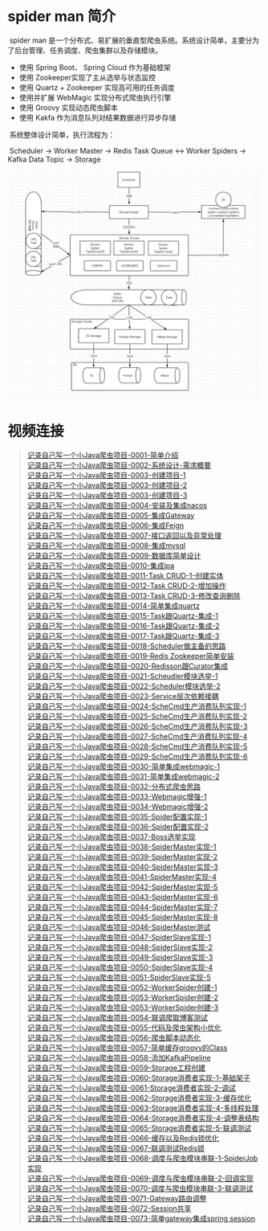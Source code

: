 # spider man 简介

​		spider man 是一个分布式、易扩展的垂直型爬虫系统。系统设计简单，主要分为了后台管理、任务调度、爬虫集群以及存储模块。

* 使用 Spring Boot、 Spring Cloud 作为基础框架
* 使用 Zookeeper实现了主从选举与状态监控
* 使用 Quartz + Zookeeper 实现高可用的任务调度
* 使用并扩展 WebMagic 实现分布式爬虫执行引擎
* 使用 Groovy 实现动态爬虫脚本
* 使用 Kakfa 作为消息队列对结果数据进行异步存储



​		系统整体设计简单，执行流程为：

​		Scheduler -> Worker Master -> Redis Task Queue <-> Worker Spiders ->  Kafka Data Topic -> Storage



![爬虫设计图](https://raw.githubusercontent.com/XzhiF/spider-man/master/Document/spider.png)



# 视频连接

> [记录自己写一个小Java爬虫项目-0001-简单介绍](https://www.bilibili.com/video/BV1wv411z7HX/) <br/>
> [记录自己写一个小Java爬虫项目-0002-系统设计-需求概要](https://www.bilibili.com/video/BV1rK411n7CB/) <br/>
> [记录自己写一个小Java爬虫项目-0003-创建项目-1](https://www.bilibili.com/video/BV1b5411Y7XM/) <br/>
> [记录自己写一个小Java爬虫项目-0003-创建项目-2](https://www.bilibili.com/video/BV1et4y197Sq/) <br/>
> [记录自己写一个小Java爬虫项目-0003-创建项目-3](https://www.bilibili.com/video/BV1x54y1z7ZH/) <br/>
> [记录自己写一个小Java爬虫项目-0004-安装及集成nacos](https://www.bilibili.com/video/BV1qD4y1Q71X/) <br/>
> [记录自己写一个小Java爬虫项目-0005-集成Gateway](https://www.bilibili.com/video/BV1Za4y1Y7d2/) <br>
> [记录自己写一个小Java爬虫项目-0006-集成Feign](https://www.bilibili.com/video/BV1kz411e7ws/) <br/>
> [记录自己写一个小Java爬虫项目-0007-接口返回以及异常处理](https://www.bilibili.com/video/BV1nV41167Yr/) <br/>
> [记录自己写一个小Java爬虫项目-0008-集成mysql](https://www.bilibili.com/video/BV1NK411H7r7/) <br/>
> [记录自己写一个小Java爬虫项目-0009-数据库简单设计](https://www.bilibili.com/video/BV1JV41167uw/) <br/>
> [记录自己写一个小Java爬虫项目-0010-集成jpa](https://www.bilibili.com/video/BV1sD4y1Q7xd/) <br/>
> [记录自己写一个小Java爬虫项目-0011-Task CRUD-1-创建实体](https://www.bilibili.com/video/BV1kp4y1U7uL/) <br/>
> [记录自己写一个小Java爬虫项目-0012-Task CRUD-2-增加操作](https://www.bilibili.com/video/BV1rk4y1q7Vi/) <br/>
> [记录自己写一个小Java爬虫项目-0013-Task CRUD-3-修改查询删除](https://www.bilibili.com/video/BV1NC4y1h7Gu/) <br/>
> [记录自己写一个小Java爬虫项目-0014-简单集成quartz](https://www.bilibili.com/video/BV1ih411o77r/) <br/>
> [记录自己写一个小Java爬虫项目-0015-Task跟Quartz-集成-1](https://www.bilibili.com/video/BV1wa4y1a7D3/) <br/>
> [记录自己写一个小Java爬虫项目-0016-Task跟Quartz-集成-2](https://www.bilibili.com/video/BV1tZ4y1u7Sf/) <br/>
> [记录自己写一个小Java爬虫项目-0017-Task跟Quartz-集成-3](https://www.bilibili.com/video/BV1Gk4y1B7JS/) <br/>
> [记录自己写一个小Java爬虫项目-0018-Scheduler做主备的思路](https://www.bilibili.com/video/BV1wa4y1a7Nb/) <br/>
> [记录自己写一个小Java爬虫项目-0019-Redis Zookeeper简单安装](https://www.bilibili.com/video/BV1Cg4y1v7XK/) <br/>
> [记录自己写一个小Java爬虫项目-0020-Redisson跟Curator集成](https://www.bilibili.com/video/BV1Q5411Y7y7/) <br/>
> [记录自己写一个小Java爬虫项目-0021-Scheudler模块选举-1](https://www.bilibili.com/video/BV1Ep4y1S7Wp/) <br/>
> [记录自己写一个小Java爬虫项目-0022-Scheduler模块选举-2](https://www.bilibili.com/video/BV18z4y1D7WZ/) <br/>
> [记录自己写一个小Java爬虫项目-0023-Service层次依赖接耦](https://www.bilibili.com/video/BV11t4y1Q7P4/) <br/>
> [记录自己写一个小Java爬虫项目-0024-ScheCmd生产消费队列实现-1](https://www.bilibili.com/video/BV1YC4y1h7Mo/) <br/>
> [记录自己写一个小Java爬虫项目-0025-ScheCmd生产消费队列实现-2](https://www.bilibili.com/video/BV1dt4y1Q7fk/) <br/>
> [记录自己写一个小Java爬虫项目-0026-ScheCmd生产消费队列实现-3](https://www.bilibili.com/video/BV1fa4y1h7XU/) <br/>
> [记录自己写一个小Java爬虫项目-0027-ScheCmd生产消费队列实现-4](https://www.bilibili.com/video/BV1jz4y1D7zA/) <br/>
> [记录自己写一个小Java爬虫项目-0028-ScheCmd生产消费队列实现-5](https://www.bilibili.com/video/BV1Gz4y1D7hn/) <br/>
> [记录自己写一个小Java爬虫项目-0029-ScheCmd生产消费队列实现-6](https://www.bilibili.com/video/BV1di4y1g7eZ/) <br/>
> [记录自己写一个小Java爬虫项目-0030-简单集成webmagic-1](https://www.bilibili.com/video/BV1Mk4y1B7pR/) <br/>
> [记录自己写一个小Java爬虫项目-0031-简单集成webmagic-2](https://www.bilibili.com/video/BV17z4y1D7Do/) <br/>
> [记录自己写一个小Java爬虫项目-0032-分布式爬虫思路](https://www.bilibili.com/video/BV18D4y1S7za/) <br/>
> [记录自己写一个小Java爬虫项目-0033-Webmagic增强-1](https://www.bilibili.com/video/BV1ap4y1S7eA/) <br/>
> [记录自己写一个小Java爬虫项目-0034-Webmagic增强-2](https://www.bilibili.com/video/BV11A411e7xh/) <br/>
> [记录自己写一个小Java爬虫项目-0035-Spider配置实现-1](https://www.bilibili.com/video/BV1Wz411v7ZE/) <br/>
> [记录自己写一个小Java爬虫项目-0036-Spider配置实现-2](https://www.bilibili.com/video/BV1C5411Y7qt/) <br/>
> [记录自己写一个小Java爬虫项目-0037-Boss选举实现](https://www.bilibili.com/video/BV1CA411e7Dn/) <br/>
> [记录自己写一个小Java爬虫项目-0038-SpiderMaster实现-1](https://www.bilibili.com/video/BV1ni4y1376L/) <br/>
> [记录自己写一个小Java爬虫项目-0039-SpiderMaster实现-2](https://www.bilibili.com/video/BV1d54y1q7nm/) <br/>
> [记录自己写一个小Java爬虫项目-0040-SpiderMaster实现-3](https://www.bilibili.com/video/BV1SZ4y1u7hb/) <br/>
> [记录自己写一个小Java爬虫项目-0041-SpiderMaster实现-4](https://www.bilibili.com/video/BV16K4y1e7E4/) <br/>
> [记录自己写一个小Java爬虫项目-0042-SpiderMaster实现-5](https://www.bilibili.com/video/BV1va4y1a7zX/) <br/>
> [记录自己写一个小Java爬虫项目-0043-SpiderMaster实现-6](https://www.bilibili.com/video/BV1fh411o7FS/) <br/>
> [记录自己写一个小Java爬虫项目-0044-SpiderMaster实现-7](https://www.bilibili.com/video/BV17C4y1b7eG/) <br/>
> [记录自己写一个小Java爬虫项目-0045-SpiderMaster实现-8](https://www.bilibili.com/video/BV1Jv411q7Hk/) <br/>
> [记录自己写一个小Java爬虫项目-0046-SpiderMaster测试](https://www.bilibili.com/video/BV1M54y1S7dS/) <br/>
> [记录自己写一个小Java爬虫项目-0047-SpiderSlave实现-1](https://www.bilibili.com/video/BV1AD4y1D7kM/) <br/>
> [记录自己写一个小Java爬虫项目-0048-SpiderSlave实现-2](https://www.bilibili.com/video/BV16f4y1R7X9/) <br/>
> [记录自己写一个小Java爬虫项目-0049-SpiderSlave实现-3](https://www.bilibili.com/video/BV15v411q7q2/) <br/>
> [记录自己写一个小Java爬虫项目-0050-SpiderSlave实现-4](https://www.bilibili.com/video/BV1C54y1q7Mz/) <br/>
> [记录自己写一个小Java爬虫项目-0051-SpiderSlave实现-5](https://www.bilibili.com/video/BV1ki4y137XY/) <br/>
> [记录自己写一个小Java爬虫项目-0052-WorkerSpider创建-1](https://www.bilibili.com/video/BV1j54y1S7RX/) <br/>
> [记录自己写一个小Java爬虫项目-0053-WorkerSpider创建-2](https://www.bilibili.com/video/BV1qZ4y1T7Cy/) <br/>
> [记录自己写一个小Java爬虫项目-0053-WorkerSpider创建-3](https://www.bilibili.com/video/BV15i4y137AN/) <br/>
> [记录自己写一个小Java爬虫项目-0054-联调爬取博客测试](https://www.bilibili.com/video/BV1kZ4y1u7bg/) <br/>
> [记录自己写一个小Java爬虫项目-0055-代码及爬虫架构小优化](https://www.bilibili.com/video/BV1sv411q7PC/) <br/>
> [记录自己写一个小Java爬虫项目-0056-爬虫脚本动态化](https://www.bilibili.com/video/BV19k4y1271t/) <br/>
> [记录自己写一个小Java爬虫项目-0057-简单缓存groovy的Class](https://www.bilibili.com/video/BV175411e731/) <br/>
> [记录自己写一个小Java爬虫项目-0058-添加KafkaPipeline](https://www.bilibili.com/video/BV1cz4y1Q7pv/) <br/>
> [记录自己写一个小Java爬虫项目-0059-Storage工程创建](https://www.bilibili.com/video/BV17i4y137bt/) <br/>
> [记录自己写一个小Java爬虫项目-0060-Storage消费者实现-1-基础架子](https://www.bilibili.com/video/BV17a4y1a7cn/) <br/>
> [记录自己写一个小Java爬虫项目-0061-Storage消费者实现-2-调试](https://www.bilibili.com/video/BV1Cp4y1i7eC/) <br/>
> [记录自己写一个小Java爬虫项目-0062-Storage消费者实现-3-缓存优化](https://www.bilibili.com/video/BV1AC4y187f6/) <br/>
> [记录自己写一个小Java爬虫项目-0063-Storage消费者实现-4-多线程处理](https://www.bilibili.com/video/BV1m5411a78k/) <br/>
> [记录自己写一个小Java爬虫项目-0064-Storage消费者实现-4-调整表结构](https://www.bilibili.com/video/BV1C54y1S77S/) <br/>
> [记录自己写一个小Java爬虫项目-0065-Storage消费者实现-5-联调测试](https://www.bilibili.com/video/BV1uZ4y1M7Bt/) <br/>
> [记录自己写一个小Java爬虫项目-0066-缓存以及Redis锁优化](https://www.bilibili.com/video/BV1CT4y1j7NR/) <br/>
> [记录自己写一个小Java爬虫项目-0067-联调测试Redis锁](https://www.bilibili.com/video/BV1ei4y1u7er/) <br/>
> [记录自己写一个小Java爬虫项目-0068-调度与爬虫模块串联-1-SpiderJob实现](https://www.bilibili.com/video/BV1KC4y1871M/) <br/>
> [记录自己写一个小Java爬虫项目-0069-调度与爬虫模块串联-2-回调实现](https://www.bilibili.com/video/BV1MK411n7Xs/) <br/>
> [记录自己写一个小Java爬虫项目-0070-调度与爬虫模块串联-3-联调测试](https://www.bilibili.com/video/BV13k4y1m7FK/) <br/>
> [记录自己写一个小Java爬虫项目-0071-Gateway路由调整](https://www.bilibili.com/video/BV1j5411a76t/) <br/>
> [记录自己写一个小Java爬虫项目-0072-Session共享](https://www.bilibili.com/video/BV1fC4y1b7Uu/) <br/>
> [记录自己写一个小Java爬虫项目-0073-简单gateway集成spring session](https://www.bilibili.com/video/BV1MV411z7vA/) <br/>
>
>
>
>

